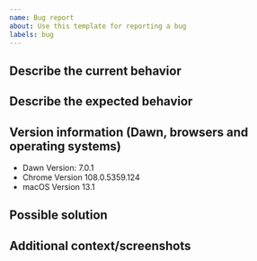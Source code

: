 ```yaml
---
name: Bug report
about: Use this template for reporting a bug
labels: bug
---
```


## Describe the current behavior


## Describe the expected behavior


## Version information (Dawn, browsers and operating systems)

- Dawn Version: 7.0.1
- Chrome Version 108.0.5359.124
- macOS Version 13.1

## Possible solution


## Additional context/screenshots
<!-- Add any other context about the problem here. If applicable, add screenshots to help explain. -->

